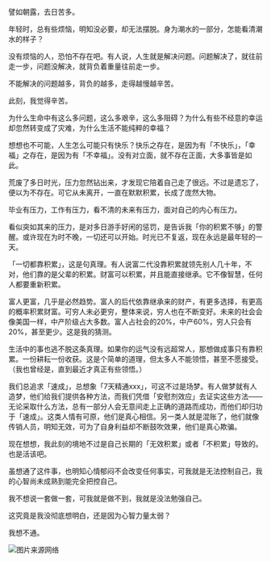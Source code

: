 譬如朝露，去日苦多。

年轻时，总有些烦恼，明知没必要，却无法摆脱。身为潮水的一部分，怎能看清潮水的样子？

没有烦恼的人，恐怕不存在吧。有人说，人生就是解决问题。问题解决了，就往前走一步，问题没解决，就背负着重量往前走一步。

不能解决的问题越多，背负的越多，走得越慢越辛苦。

此刻，我觉得辛苦。

为什么生命中有这么多问题，这么多艰辛，这么多阻碍？为什么有些不经意的幸运却忽然转变成了灾难，为什么生活不能纯粹的幸福？

想想也不可能，人生怎么可能只有快乐？快乐之存在，是因为有「不快乐」，「幸福」之存在，是因为有「不幸福」。没有对立面，就不存在正面，大多事皆是如此。

荒废了多日时光，压力忽然钻出来，才发现它陪着自己走了很远。不过是遗忘了，便以为不存在。可它从未离开，一直在默默积累，长成了庞然大物。

毕业有压力，工作有压力，看不清的未来有压力，面对自己的内心有压力。

看似突如其来的压力，是对多日游手好闲的惩罚，是告诉我「你的积累不够」的警醒。或许现在为时不晚，一切还可以开始。时光已不复返，现在永远是最年轻的一天。

「一切都靠积累」，这是句真理。有人说富二代没靠积累就领先别人几十年，不对，他们靠的是父辈的积累。财富可以积累，并且能直接继承。它不像智慧，任何人都要重新积累。

富人更富，几乎是必然趋势。富人的后代依靠继承来的财产，有更多选择，有更高的概率积累财富。可穷人未必更穷，整体来说，穷人也在不断变好。未来的社会会像美国一样，中产阶级占大多数。富人占社会的20%，中产60%，穷人只会有20%，甚至更少。这是我的猜测。

生活中的事也逃不脱这条真理。如果你的运气没有远超常人，那想做成事只有靠积累。一份耕耘一份收获。这是个简单的道理，但太多人不能领悟，甚至不愿接受。（我也曾经是，直到最近才真正有些领悟。）

我们总追求「速成」，总想象「7天精通xxx」，可这不过是场梦。有人做梦就有人造梦，他们给我们提供各种方法，而我们凭借「安慰剂效应」去证实这些方法——无论采取什么方法，总有一部分人会无意间走上正确的道路而成功，而他们却归功于「速成」。这类人情有可原，他们是真心相信。另一类人就是混账了，他们就像传销人员，明知无效，可为了自身利益却不断鼓吹效果，他们是真心欺骗。

现在想想，我此刻的境地不过是自己长期的「无效积累」或者「不积累」导致的。也是活该吧。

虽想通了这件事，也明知心情郁闷不会改变任何事实，可我就是无法控制自己，我的心智尚未成熟到能完全把控自己。

我不想说一套做一套，可我就是做不到，我就是没法勉强自己。

这究竟是我没彻底想明白，还是因为心智力量太弱？

我想不通。

![图片来源网络](http://upload-images.jianshu.io/upload_images/197369-42eccc2461580495.jpg)
